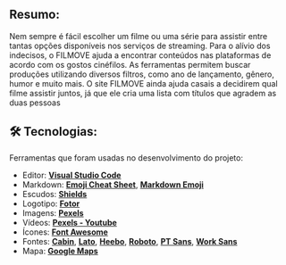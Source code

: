 ## Resumo:
Nem sempre é fácil escolher um filme ou uma série para assistir entre tantas opções disponíveis nos serviços de streaming. Para o alívio dos indecisos, o FILMOVE ajuda a encontrar conteúdos nas plataformas de acordo com os gostos cinéfilos. As ferramentas permitem buscar produções utilizando diversos filtros, como ano de lançamento, gênero, humor e muito mais. O site FILMOVE ainda ajuda casais a decidirem qual filme assistir juntos, já que ele cria uma lista com títulos que agradem as duas pessoas

## 🛠 Tecnologias:

Ferramentas que foram usadas no desenvolvimento do projeto:


-   Editor: **[Visual Studio Code](https://code.visualstudio.com/)**
-   Markdown: **[Emoji Cheat Sheet](https://github.com/ikatyang/emoji-cheat-sheet)**, **[Markdown Emoji](https://gist.github.com/rxaviers/7360908)**
-   Escudos: **[Shields](https://shields.io/)**
-   Logotipo: **[Fotor](https://www.fotor.com/)**
-   Imagens: **[Pexels](https://www.pexels.com/)**
-   Vídeos: **[Pexels - Youtube](https://www.youtube.com/channel/UC7bU8qGV5Zh6PJrUaFQNoxg)**
-   Ícones: **[Font Awesome](https://fontawesome.com/)**
-   Fontes: **[Cabin](https://fonts.google.com/specimen/Cabin)**, **[Lato](https://fonts.google.com/specimen/Lato)**, **[Heebo](https://fonts.google.com/specimen/Heebo)**,  **[Roboto](https://fonts.google.com/specimen/Roboto)**, **[PT Sans](https://fonts.google.com/specimen/PT+Sans)**, **[Work Sans](https://fonts.google.com/specimen/Work+Sans)**
-   Mapa: **[Google Maps](https://www.google.com.br/maps)**
